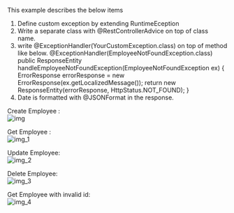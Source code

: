 This example describes the below items
1. Define custom exception  by extending RuntimeEception
2. Write a separate class with @RestControllerAdvice on top of class name.
3. write @ExceptionHandler(YourCustomException.class) on top of method like below.
   @ExceptionHandler(EmployeeNotFoundException.class)
   public ResponseEntity<ErrorResponse> handleEmployeeNotFoundException(EmployeeNotFoundException ex) {
   ErrorResponse errorResponse = new ErrorResponse(ex.getLocalizedMessage());
   return new ResponseEntity<ErrorResponse>(errorResponse, HttpStatus.NOT_FOUND);
   }
4. Date is formatted with @JSONFormat in the response.

Create Employee :  
![img](https://user-images.githubusercontent.com/33597536/211162037-18f3861c-d5ad-4c9e-9992-fc220c4b1dd1.png)  

Get Employee :  
![img_1](https://user-images.githubusercontent.com/33597536/211162059-940c25e7-3718-452c-ba50-933cefe20b2e.png)  

Update Employee:  
![img_2](https://user-images.githubusercontent.com/33597536/211162074-9f03538f-1c81-41ec-84bd-f8e05b583e8d.png)  

Delete Employee:  
![img_3](https://user-images.githubusercontent.com/33597536/211162090-6499593c-4a2e-431b-a744-021c850e0a94.png)  

Get Employee with invalid id:  
![img_4](https://user-images.githubusercontent.com/33597536/211162104-864e88d4-aa49-49fd-8793-5eab02ff2575.png)  


